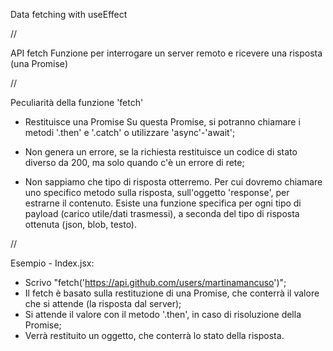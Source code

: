 Data fetching with useEffect

//

API fetch
Funzione per interrogare un server remoto e ricevere una risposta (una Promise)

//

Peculiarità della funzione 'fetch'

- Restituisce una Promise
Su questa Promise, si potranno chiamare i metodi '.then' e '.catch' o utilizzare 'async'-'await';

- Non genera un errore, se la richiesta restituisce un codice di stato diverso da 200, ma solo quando c'è un errore di rete;

- Non sappiamo che tipo di risposta otterremo.
Per cui dovremo chiamare uno specifico metodo sulla risposta, sull'oggetto 'response', per estrarne il contenuto. 
Esiste una funzione specifica per ogni tipo di payload (carico utile/dati trasmessi), a seconda del tipo di risposta ottenuta (json, blob, testo).

//

Esempio - Index.jsx:
- Scrivo "fetch('https://api.github.com/users/martinamancuso')";
- Il fetch è basato sulla restituzione di una Promise, che conterrà il valore che si attende (la risposta dal server);
- Si attende il valore con il metodo '.then', in caso di risoluzione della Promise;
- Verrà restituito un oggetto, che conterrà lo stato della risposta.